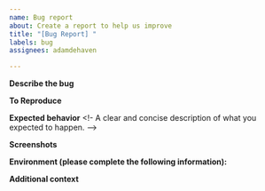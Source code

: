 ```yaml
---
name: Bug report
about: Create a report to help us improve
title: "[Bug Report] "
labels: bug
assignees: adamdehaven

---
```


**Describe the bug**
<!-- A clear and concise description of what the bug is. -->

**To Reproduce**
<!--
Steps to reproduce the behavior:
1. Run command '...'
2. Pass option '....'
3. See error
-->

**Expected behavior**
<!- A clear and concise description of what you expected to happen. -->

**Screenshots**
<!-- If applicable, add screenshots to help explain your problem. -->

**Environment (please complete the following information):**
<!-- 
 - OS: [e.g. Windows 10]
 - Shell Version [e.g. GNU bash, version 4.4.23]
-->

**Additional context**
<!-- Add any other context about the problem here. -->

